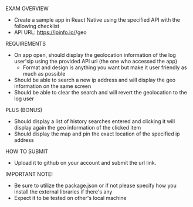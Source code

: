EXAM OVERVIEW
- Create a sample app in React Native using the specified API with the following checklist
- API URL: https://ipinfo.io/<ip-address>/geo

REQUIREMENTS
- On app open, should display the geolocation information of the log user'sip using the provided API url  (the one who accessed the app) 
  - Format and design is anything you want but make it user friendly as much as possible
- Should be able to search a new ip address and will display the geo information on the same screen
- Should be able to clear the search and will revert the geolocation to the log user

PLUS (BONUS)
- Should display a list of history searches entered and clicking it will display again the geo information of the clicked item
- Should display the map and pin the exact location of the specified ip address

HOW TO SUBMIT
- Upload it to github on your account and submit the url link.

IMPORTANT NOTE!
- Be sure to utilize the package.json or if not please specify how you install the external libraries if there's any
- Expect it to be tested on other's local machine
